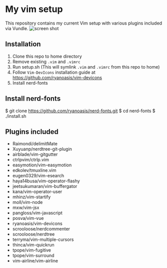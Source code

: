 # My vim setup
This repository contains my current Vim setup with various plugins included via Vundle.
![screen shot](http://i.imgur.com/kAlHMCp.png "Screenshot")

## Installation
1. Clone this repo to home directory
2. Remove existing `.vim` and `.vimrc`
3. Run setup.sh (This will symlink `.vim` and `.vimrc` from this repo to home)
4. Follow `Vim-DevIcons` installation guide at https://github.com/ryanoasis/vim-devicons
5. Install nerd-fonts

## Install nerd-fonts
$ git clone https://github.com/ryanoasis/nerd-fonts.git 
$ cd nerd-fonts 
$ ./install.sh

## Plugins included
- Raimondi/delimitMate
- Xuyuanp/nerdtree-git-plugin
- airblade/vim-gitgutter
- ctrlpvim/ctrlp.vim
- easymotion/vim-easymotion
- edkolev/tmuxline.vim
- eugen0329/vim-esearch
- haya14busa/vim-operator-flashy
- jeetsukumaran/vim-buffergator
- kana/vim-operator-user
- mhinz/vim-startify
- moll/vim-node
- mxw/vim-jsx
- pangloss/vim-javascript
- posva/vim-vue
- ryanoasis/vim-devicons
- scrooloose/nerdcommenter
- scrooloose/nerdtree
- terryma/vim-multiple-cursors
- thinca/vim-quickrun
- tpope/vim-fugitive
- tpope/vim-surround
- vim-airline/vim-airline
